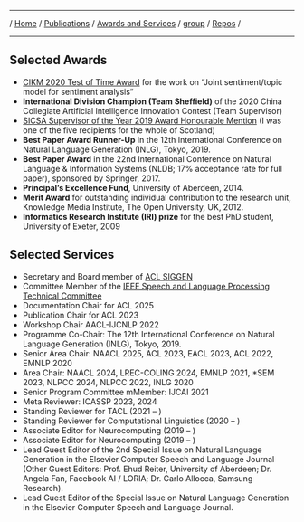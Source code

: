 ***

/ [Home](./index.md) / [Publications](./publication.md) /  [Awards and Services](./award-service.md) / [group](./group.md) / [Repos](./repo.md) / 

***

## Selected Awards

* [CIKM 2020 Test of Time Award](http://cikmconference.org/cikmToTA.html) for the work on “Joint sentiment/topic model for sentiment analysis“
* <b>International Division Champion (Team Sheffield)</b> of the 2020 China Collegiate Artificial Intelligence Innovation Contest (Team Supervisor)
* [SICSA Supervisor of the Year 2019 Award Honourable Mention](https://www.sicsa.ac.uk/news/congratulations-to-sicsa-supervisor-of-the-year-2019/) (I was one of the five recipients for the whole of Scotland)
* <b>Best Paper Award Runner-Up</b> in the 12th International Conference on Natural Language Generation (INLG), Tokyo, 2019.
* <b>Best Paper Award</b> in the 22nd International Conference on Natural Language & Information Systems (NLDB; 17% acceptance rate for full paper), sponsored by Springer, 2017.
* <b>Principal’s Excellence Fund</b>, University of Aberdeen, 2014.
* <b>Merit Award</b> for outstanding individual contribution to the research unit, Knowledge Media Institute, The Open University, UK, 2012.
* <b>Informatics Research Institute (IRI) prize</b> for the best PhD student, University of Exeter, 2009


##  Selected Services

* Secretary and Board member of [ACL SIGGEN](https://aclweb.org/aclwiki/SIGGEN)  
* Committee Member of the [IEEE Speech and Language Processing Technical Committee](https://signalprocessingsociety.org/community-involvement/speech-and-language-processing)  
* Documentation Chair for ACL 2025    
* Publication Chair for ACL 2023  
* Workshop Chair AACL-IJCNLP 2022  
* Programme Co-Chair: The 12th International Conference on Natural Language Generation (INLG), Tokyo, 2019.
* Senior Area Chair: NAACL 2025, ACL 2023, EACL 2023, ACL 2022, EMNLP 2020  
* Area Chair: NAACL 2024, LREC-COLING 2024, EMNLP 2021, *SEM 2023, NLPCC 2024, NLPCC 2022, INLG 2020  
* Senior Program Committee mMember: IJCAI 2021  
* Meta Reviewer: ICASSP 2023, 2024  
* Standing Reviewer for TACL (2021 – )
* Standing Reviewer for Computational Linguistics (2020 – )
* Associate Editor for Neurocomputing (2019 – )
* Associate Editor for Neurocomputing (2019 – )
* Lead Guest Editor of the 2nd Special Issue on Natural Language Generation in the Elsevier Computer Speech and Language Journal (Other Guest Editors: Prof. Ehud Reiter, University of Aberdeen; Dr. Angela Fan, Facebook AI / LORIA; Dr. Carlo Allocca, Samsung Research).
* Lead Guest Editor of the Special Issue on Natural Language Generation in the Elsevier Computer Speech and Language Journal.


